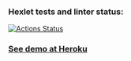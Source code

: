 ### Hexlet tests and linter status:
[![Actions Status](https://github.com/vitalii88/frontend-project-lvl4/workflows/hexlet-check/badge.svg)](https://github.com/vitalii88/frontend-project-lvl4/actions)

### [See demo at Heroku](https://vast-savannah-62500.herokuapp.com/)
